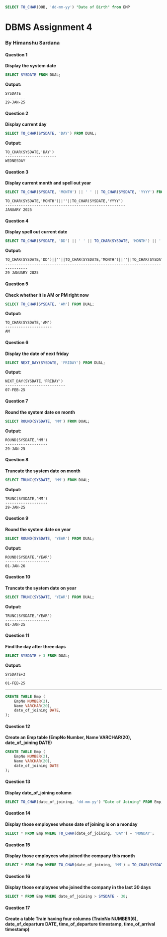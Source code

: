 ```sql
SELECT TO_CHAR(DOB, 'dd-mm-yy') "Date of Birth" from EMP
```
# DBMS Assignment 4
### By Himanshu Sardana

#### Question 1
**Display the system date** 
```sql
SELECT SYSDATE FROM DUAL;
```

**Output:** 
```
SYSDATE
---------
29-JAN-25
```

#### Question 2
**Display current day** 
```sql
SELECT TO_CHAR(SYSDATE, 'DAY') FROM DUAL;
```

**Output:** 
```
TO_CHAR(SYSDATE,'DAY')
-----------------------
WEDNESDAY
```

#### Question 3
**Display current month and spell out year** 
```sql
SELECT TO_CHAR(SYSDATE, 'MONTH') || ' ' || TO_CHAR(SYSDATE, 'YYYY') FROM DUAL;
```

```
TO_CHAR(SYSDATE,'MONTH')||''||TO_CHAR(SYSDATE,'YYYY')
------------------------------------------------------
JANUARY 2025
```

#### Question 4
**Display spell out current date** 
```sql
SELECT TO_CHAR(SYSDATE, 'DD') || ' ' || TO_CHAR(SYSDATE, 'MONTH') || ' ' || TO_CHAR(SYSDATE, 'YYYY') FROM DUAL;
```

**Output:** 
```
TO_CHAR(SYSDATE,'DD')||''||TO_CHAR(SYSDATE,'MONTH')||''||TO_CHAR(SYSDATE,'YYYY')
--------------------------------------------------------------------------------
29 JANUARY 2025
```

#### Question 5
**Check whether it is AM or PM right now** 
```sql
SELECT TO_CHAR(SYSDATE, 'AM') FROM DUAL;
```

**Output:** 
```
TO_CHAR(SYSDATE,'AM')
---------------------
AM
```

#### Question 6
**Display the date of next friday** 
```sql
SELECT NEXT_DAY(SYSDATE, 'FRIDAY') FROM DUAL;
```

**Output:** 
```
NEXT_DAY(SYSDATE,'FRIDAY')
---------------------------
07-FEB-25
```

#### Question 7
**Round the system date on month** 
```sql
SELECT ROUND(SYSDATE, 'MM') FROM DUAL;
```

**Output:** 
```
ROUND(SYSDATE,'MM')
-------------------
29-JAN-25
```

#### Question 8
**Truncate the system date on month** 
```sql
SELECT TRUNC(SYSDATE, 'MM') FROM DUAL;
```

**Output:** 
```
TRUNC(SYSDATE,'MM')
-------------------
29-JAN-25
```

#### Question 9
**Round the system date on year** 
```sql
SELECT ROUND(SYSDATE, 'YEAR') FROM DUAL;
```

**Output:** 
```
ROUND(SYSDATE,'YEAR')
--------------------
01-JAN-26
```

#### Question 10
**Truncate the system date on year** 
```sql
SELECT TRUNC(SYSDATE, 'YEAR') FROM DUAL;
```

**Output:** 
```
TRUNC(SYSDATE,'YEAR')
--------------------
01-JAN-25
```

#### Question 11
**Find the day after three days** 
```sql
SELECT SYSDATE + 3 FROM DUAL;
```

**Output:** 
```
SYSDATE+3
---------
01-FEB-25
```

---

```sql
CREATE TABLE Emp (
    EmpNo NUMBER(2),
    Name VARCHAR(20),
    date_of_joining DATE,
);
```

#### Question 12
**Create an Emp table (EmpNo Number, Name VARCHAR(20), date_of_joining DATE)** 
```sql
CREATE TABLE Emp (
    EmpNo NUMBER(2),
    Name VARCHAR(20),
    date_of_joining DATE
);
```

#### Question 13
**Display date_of_joining column** 
```sql
SELECT TO_CHAR(date_of_joining, 'dd-mm-yy') "Date of Joining" FROM Emp;
```

#### Question 14
**Display those employees whose date of joining is on a monday** 
```sql
SELECT * FROM Emp WHERE TO_CHAR(date_of_joining, 'DAY') = 'MONDAY';
```

#### Question 15
**Display those employees who joined the company this month** 
```sql
SELECT * FROM Emp WHERE TO_CHAR(date_of_joining, 'MM') = TO_CHAR(SYSDATE, 'MM');
```

#### Question 16
**Display those employees who joined the company in the last 30 days** 
```sql
SELECT * FROM Emp WHERE date_of_joining > SYSDATE - 30;
```

#### Question 17
**Create a table Train having four columns (TrainNo NUMBER(6), date_of_departure DATE, time_of_departure timestamp, time_of_arrival timestamp)** 
